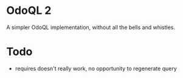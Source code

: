 # OdoQL 2
A simpler OdoQL implementation, without all the bells and whistles.

# Todo
- requires doesn't really work, no opportunity to regenerate query
